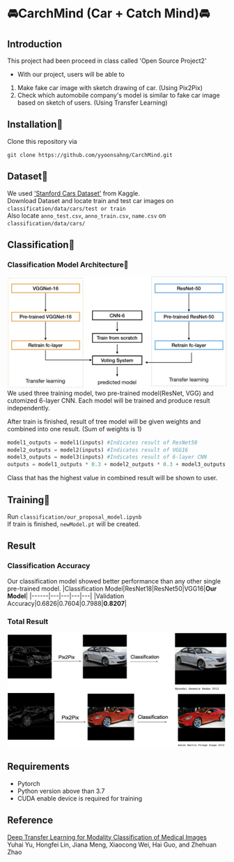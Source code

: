 # :oncoming_automobile:CarchMind (Car + Catch Mind):oncoming_automobile:

## Introduction
This project had been proceed in class called 'Open Source Project2'
- With our project, users will be able to  

1. Make fake car image with sketch drawing of car. (Using Pix2Pix)  
2. Check which automobile company's model is similar to fake car image based on sketch of users. (Using Transfer Learning)  

## Installation:hammer:
Clone this repository via
```
git clone https://github.com/yyoonsahng/CarchMind.git
```

## Dataset:page_facing_up:
We used ['Stanford Cars Dataset'](https://www.kaggle.com/jessicali9530/stanford-cars-dataset) from Kaggle.  
Download Dataset and locate train and test car images on ```classification/data/cars/test or train```  
Also locate ```anno_test.csv```, ```anno_train.csv```, ```name.csv``` on ```classification/data/cars/```

## Classification:open_file_folder:
### Classification Model Architecture:construction_worker:
![architecture](./ModelArchitecture.png)
We used three training model, two pre-trained model(ResNet, VGG) and cutomized 6-layer CNN. Each model will be trained and produce result independently. 

After train is finished, result of tree model will be given weights and combined into one result. (Sum of weights is 1)  
```python
model1_outputs = model1(inputs) #Indicates result of ResNet50
model2_outputs = model2(inputs) #Indicates result of VGG16
model3_outputs = model3(inputs) #Indicates result of 6-layer CNN
outputs = model1_outputs * 0.3 + model2_outputs * 0.3 + model3_outputs * 0.4 #output is combined result
```

Class that has the highest value in combined result will be shown to user.  

## Training:runner:
Run ```classification/our_proposal_model.ipynb```  
If train is finished, ```newModel.pt``` will be created.

## Result
### Classification Accuracy
Our classification model showed better performance than any other single pre-trained model.
|Classification Model|ResNet18|ResNet50|VGG16|**Our Model**|
|------|---|---|---|---|
|Validation Accuracy|0.6826|0.7604|0.7988|**0.8207**|

### Total Result
![genesis](./genesis.png)
![aston](./astonmartin.png)

## Requirements
- Pytorch  
- Python version above than 3.7  
- CUDA enable device is required for training

## Reference
[Deep Transfer Learning for Modality Classification of Medical Images](https://www.mdpi.com/2078-2489/8/3/91)  
Yuhai Yu, Hongfei Lin, Jiana Meng, Xiaocong Wei, Hai Guo, and Zhehuan Zhao
